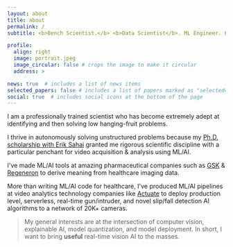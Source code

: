 ```yaml
---
layout: about
title: about
permalink: /
subtitle: <b>Bench Scientist.</b> <b>Data Scientist</b>. ML Engineer. Father. 

profile:
  align: right
  image: portrait.jpeg
  image_circular: false # crops the image to make it circular
  address: >

news: true  # includes a list of news items
selected_papers: false # includes a list of papers marked as "selected={true}"
social: true  # includes social icons at the bottom of the page
---
```


I am a professionally trained scientist who has become extremely adept at identifying and then solving low hanging-fruit problems. 

I thrive in autonomously solving unstructured problems because my [Ph.D. scholarship with Erik Sahai](http://crick.ac.uk) granted me rigorous scientific discipline with a particular penchant for video acquisition & analysis using ML/AI.  

I've made ML/AI tools at amazing pharmaceutical companies such as [GSK](http://gsk.ai) & [Regeneron](http://www.regeneron.com) to derive meaning from healthcare imaging data.

More than writing ML/AI code for healthcare, I've produced ML/AI pipelines at video analytics technology companies like [Actuate](http://actuate.ai) to deploy production level, serverless, real-time gun/intruder, and novel slip/fall detection AI algorithms to a network of 20K+ cameras.  

> My general interests are at the intersection of computer vision, explainable AI, model quantization, and model deployment. In short, I want to bring **useful** real-time vision AI to the masses. 